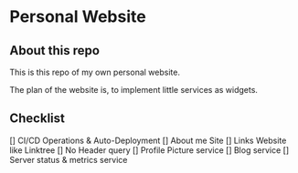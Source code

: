 # Personal Website

## About this repo
This is this repo of my own personal website.

The plan of the website is, to implement little services as widgets.

## Checklist
[] CI/CD Operations & Auto-Deployment
[] About me Site
[] Links Website like Linktree
[] No Header query
[] Profile Picture service
[] Blog service
[] Server status & metrics service

